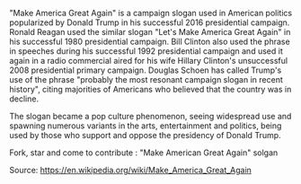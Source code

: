 "Make America Great Again" is a campaign slogan used in American politics popularized by Donald Trump in his successful 2016 presidential campaign. Ronald Reagan used the similar slogan "Let's Make America Great Again" in his successful 1980 presidential campaign. Bill Clinton also used the phrase in speeches during his successful 1992 presidential campaign and used it again in a radio commercial aired for his wife Hillary Clinton's unsuccessful 2008 presidential primary campaign. Douglas Schoen has called Trump's use of the phrase "probably the most resonant campaign slogan in recent history", citing majorities of Americans who believed that the country was in decline.

The slogan became a pop culture phenomenon, seeing widespread use and spawning numerous variants in the arts, entertainment and politics, being used by those who support and oppose the presidency of Donald Trump.

Fork, star and come to contribute : "Make American Great Again" solgan

Source: https://en.wikipedia.org/wiki/Make_America_Great_Again
